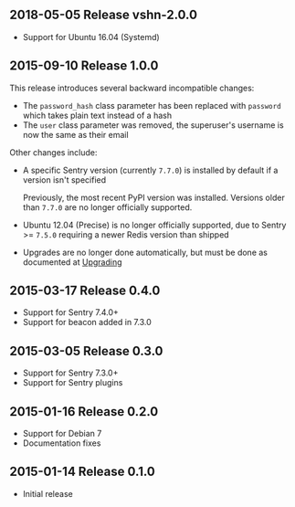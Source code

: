 ## 2018-05-05 Release vshn-2.0.0

- Support for Ubuntu 16.04 (Systemd)

## 2015-09-10 Release 1.0.0

This release introduces several backward incompatible changes:

- The `password_hash` class parameter has been replaced with `password`
  which takes plain text instead of a hash
- The `user` class parameter was removed, the superuser's username is now
  the same as their email

Other changes include:

- A specific Sentry version (currently `7.7.0`) is installed by default if
  a version isn't specified

  Previously, the most recent PyPI version was installed.
  Versions older than `7.7.0` are no longer officially supported.

- Ubuntu 12.04 (Precise) is no longer officially supported, due to
  Sentry >= `7.5.0` requiring a newer Redis version than shipped
- Upgrades are no longer done automatically, but must be
  done as documented at
  [Upgrading](https://sentry.readthedocs.org/en/7.0.0/upgrading/index.html)

## 2015-03-17 Release 0.4.0

- Support for Sentry 7.4.0+
- Support for beacon added in 7.3.0

## 2015-03-05 Release 0.3.0

- Support for Sentry 7.3.0+
- Support for Sentry plugins

## 2015-01-16 Release 0.2.0

- Support for Debian 7
- Documentation fixes

## 2015-01-14 Release 0.1.0

- Initial release
